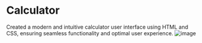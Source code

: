 # Calculator
Created a modern and intuitive calculator user interface using HTML and CSS, ensuring seamless
functionality and optimal user experience.
![image](https://github.com/user-attachments/assets/588a0134-84e4-47b3-a359-2e3d79ca8b9f)
